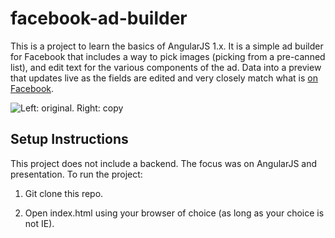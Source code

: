 # facebook-ad-builder

This is a project to learn the basics of AngularJS 1.x. It is a simple ad builder for Facebook that includes a way to pick images (picking from a pre-canned list), and edit text for the various components of the ad.  Data into a preview that updates live as the fields are edited and very closely match what is [on Facebook](https://www.facebook.com/business/ads-guide).

![Left: original. Right: copy](http://i.imgur.com/tT4641N.png)

## Setup Instructions
This project does not include a backend. The focus was on AngularJS and presentation. To run the project:

1. Git clone this repo.

2. Open index.html using your browser of choice (as long as your choice is not IE).
